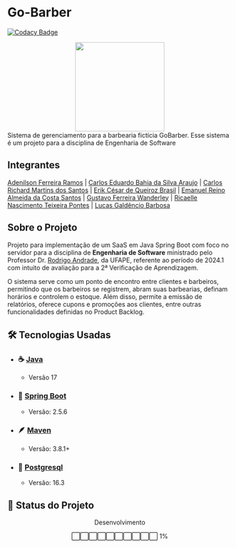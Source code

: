 # Go-Barber
[![Codacy Badge](https://app.codacy.com/project/badge/Grade/b03264a7588f4fa68d85a67944a6f4e3)](https://app.codacy.com/gh/Go-BarberShop/Go-Barber/dashboard?utm_source=gh&utm_medium=referral&utm_content=&utm_campaign=Badge_grade)
<div align="center">
    <img height=200 src="https://media.tenor.com/QckgX69_GBoAAAAi/berlin-funny-haircut.gif">
</div>
Sistema de gerenciamento para a barbearia fictícia GoBarber. Esse sistema é um projeto para a disciplina de Engenharia de Software

## Integrantes

[Adenilson Ferreira Ramos](https://github.com/AdnRamos) | [Carlos Eduardo Bahia da Silva Araujo](https://github.com/Carlos-Bahia) | [Carlos Richard Martins dos Santos](https://github.com/Crichard7) | [Erik César de Queiroz Brasil](https://github.com/Kire87) | [Emanuel Reino Almeida da Costa Santos](https://github.com/Emanuel-Al) | [Gustavo Ferreira Wanderley](https://github.com/MESTREGUGABr) | [Ricaelle Nascimento Teixeira Pontes](https://github.com/ricaellenascimento) | [Lucas Galdêncio Barbosa](https://github.com/LucasGaldencio)

## Sobre o Projeto

Projeto para implementação de um SaaS em Java Spring Boot com foco no servidor para a disciplina de __Engenharia de Software__ ministrado pelo Professor Dr. [Rodrigo Andrade](https://github.com/rcaa), da UFAPE, referente ao período de 2024.1 com intuito de avaliação para a 2ª Verificação de Aprendizagem.

O sistema serve como um ponto de encontro entre clientes e barbeiros, permitindo que os barbeiros se registrem, abram suas barbearias, definam horários e controlem o estoque. Além disso, permite a emissão de relatórios, oferece cupons e promoções aos clientes, entre outras funcionalidades definidas no Product Backlog.

## :hammer_and_wrench: Tecnologias Usadas

- ### :coffee: [Java](https://dev.java/learn/language-basics/)
    * Versão 17

- ### 🌿 [Spring Boot](https://spring.io/projects/spring-boot)
    * Versão: 2.5.6

- ### 🪶 [Maven](https://maven.apache.org)
    * Versão: 3.8.1+

- ### 🐘 [Postgresql](https://www.postgresql.org)
    * Versão: 16.3

## :construction: Status do Projeto
<div align="center">
Desenvolvimento 

⬜⬜⬜⬜⬜⬜⬜⬜⬜⬜ 1%
</div>
